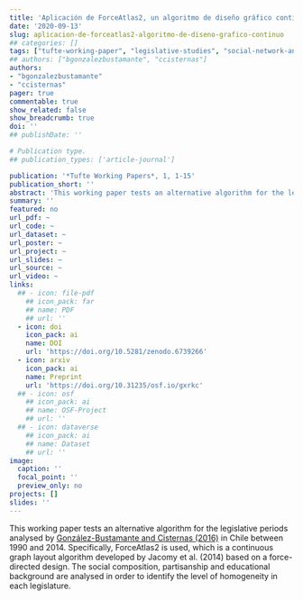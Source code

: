 ```yaml
---
title: 'Aplicación de ForceAtlas2, un algoritmo de diseño gráfico continuo, para el estudio de las élites'
date: '2020-09-13'
slug: aplicacion-de-forceatlas2-algoritmo-de-diseno-grafico-continuo
## categories: []
tags: ["tufte-working-paper", "legislative-studies", "social-network-analysis"]
## authors: ["bgonzalezbustamante", "ccisternas"]
authors:
- "bgonzalezbustamante"
- "ccisternas"
pager: true
commentable: true
show_related: false
show_breadcrumb: true
doi: ''
## publishDate: ''

# Publication type.
## publication_types: ['article-journal']

publication: '*Tufte Working Papers*, 1, 1-15'
publication_short: ''
abstract: 'This working paper tests an alternative algorithm for the legislative periods analysed by [González-Bustamante and Cisternas (2016)](https://bgonzalezbustamante.com/publication/elites-politicas-en-el-poder-legislativo-chileno-la-camara-de-diputados/) in Chile between 1990 and 2014. Specifically, ForceAtlas2 is used, which is a continuous graph layout algorithm developed by Jacomy et al. (2014) based on a force-directed design. The social composition, partisanship and educational background are analysed in order to identify the level of homogeneity in each legislature.'
summary: ''
featured: no
url_pdf: ~
url_code: ~
url_dataset: ~
url_poster: ~
url_project: ~
url_slides: ~
url_source: ~
url_video: ~
links:
  ## - icon: file-pdf
    ## icon_pack: far
    ## name: PDF
    ## url: ''
  - icon: doi
    icon_pack: ai
    name: DOI
    url: 'https://doi.org/10.5281/zenodo.6739266'
  - icon: arxiv
    icon_pack: ai
    name: Preprint
    url: 'https://doi.org/10.31235/osf.io/gxrkc'
  ## - icon: osf
    ## icon_pack: ai
    ## name: OSF-Project
    ## url: ''
  ## - icon: dataverse
    ## icon_pack: ai
    ## name: Dataset
    ## url: ''
image:
  caption: ''
  focal_point: ''
  preview_only: no
projects: []
slides: ''
---
```


This working paper tests an alternative algorithm for the legislative periods analysed by [González-Bustamante and Cisternas (2016)](https://bgonzalezbustamante.com/publication/elites-politicas-en-el-poder-legislativo-chileno-la-camara-de-diputados/) in Chile between 1990 and 2014. Specifically, ForceAtlas2 is used, which is a continuous graph layout algorithm developed by Jacomy et al. (2014) based on a force-directed design. The social composition, partisanship and educational background are analysed in order to identify the level of homogeneity in each legislature.